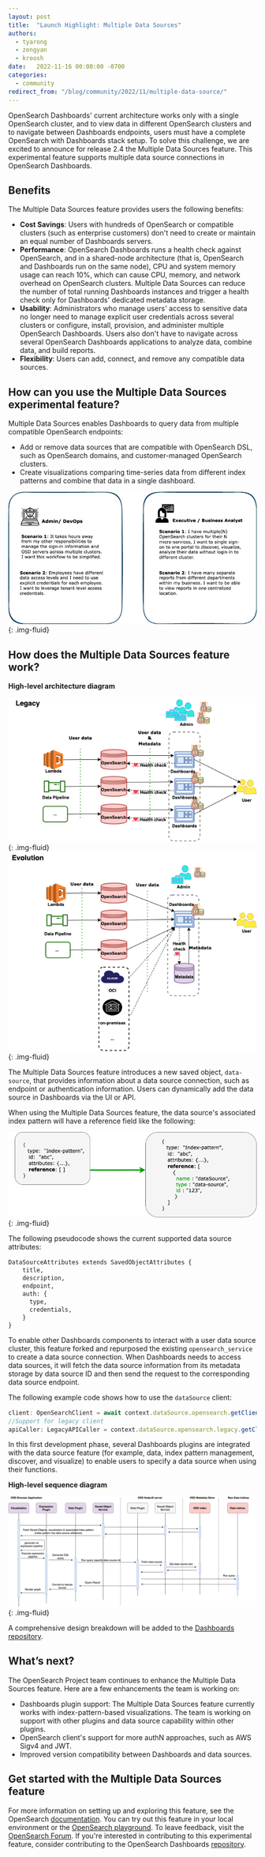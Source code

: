 ```yaml
---
layout: post
title:  "Launch Highlight: Multiple Data Sources"
authors:
  - tyarong
  - zengyan
  - kroosh
date:   2022-11-16 00:00:00 -0700
categories:
  - community
redirect_from: "/blog/community/2022/11/multiple-data-source/"
---
```


OpenSearch Dashboards' current architecture works only with a single OpenSearch cluster, and to view data in different OpenSearch clusters and to navigate between Dashboards endpoints, users must have a complete OpenSearch with Dashboards stack setup. To solve this challenge, we are excited to announce for release 2.4 the Multiple Data Sources feature. This experimental feature supports multiple data source connections in OpenSearch Dashboards.

## Benefits
The Multiple Data Sources feature provides users the following benefits:
* **Cost Savings**: Users with hundreds of OpenSearch or compatible clusters (such as enterprise customers) don't need to create or maintain an equal number of Dashboards servers.
* **Performance**: OpenSearch Dashboards runs a health check against OpenSearch, and in a shared-node architecture (that is, OpenSearch and Dashboards run on the same node), CPU and system memory usage can reach 10%, which can cause CPU, memory, and network overhead on OpenSearch clusters. Multiple Data Sources can reduce the number of total running Dashboards instances and trigger a health check only for Dashboards' dedicated metadata storage.
* **Usability**: Administrators who manage users' access to sensitive data no longer need to manage explicit user credentials across several clusters or configure, install, provision, and administer multiple OpenSearch Dashboards. Users also don't have to navigate across several OpenSearch Dashboards applications to analyze data, combine data, and build reports.
* **Flexibility**: Users can add, connect, and remove any compatible data sources.

## How can you use the Multiple Data Sources experimental feature?

Multiple Data Sources enables Dashboards to query data from multiple compatible OpenSearch endpoints:

* Add or remove data sources that are compatible with OpenSearch DSL, such as OpenSearch domains, and customer-managed OpenSearch clusters.
* Create visualizations comparing time-series data from different index patterns and combine that data in a single dashboard.

![Use case by persona](/assets/media/blog-images/2022-10-28-multiple-data-source/usecase-by-persona.png){: .img-fluid}


## How does the Multiple Data Sources feature work?


**High-level architecture diagram**

![Legacy architecture](/assets/media/blog-images/2022-10-28-multiple-data-source/legacy.png){: .img-fluid}
![Evolution architecture](/assets/media/blog-images/2022-10-28-multiple-data-source/evolution.png){: .img-fluid}

The Multiple Data Sources feature introduces a new saved object, `data-source`, that provides information about a data source connection, such as endpoint or authentication information. Users can dynamically add the data source in Dashboards via the UI or API.

When using the Multiple Data Sources feature, the data source's associated index pattern will have a reference field like the following:

![IndexPattern with dataSource](/assets/media/blog-images/2022-10-28-multiple-data-source/indexpattern-with-ds.png){: .img-fluid}

The following pseudocode shows the current supported data source attributes:

```
DataSourceAttributes extends SavedObjectAttributes {
    title,
    description,
    endpoint,
    auth: {
      type,
      credentials,
    }
}
```

To enable other Dashboards components to interact with a user data source cluster, this feature forked and repurposed the existing `opensearch_service` to create a data source connection. When Dashboards needs to access data sources, it will fetch the data source information from its metadata storage by data source ID and then send the request to the corresponding data source endpoint.

The following example code shows how to use the `dataSource` client:
```ts
client: OpenSearchClient = await context.dataSource.opensearch.getClient(dataSourceId);
//Support for legacy client
apiCaller: LegacyAPICaller = context.dataSource.opensearch.legacy.getClient(dataSourceId).callAPI;
```
In this first development phase, several Dashboards plugins are integrated with the data source feature (for example, data, index pattern management, discover, and visualize) to enable users to specify a data source when using their functions.

**High-level sequence diagram**

![High level sequence diagram](/assets/media/blog-images/2022-10-28-multiple-data-source/highlevel-sequence.png){: .img-fluid}

A comprehensive design breakdown will be added to the [Dashboards repository](https://github.com/opensearch-project/OpenSearch-Dashboards/tree/main/docs/multi-datasource).

## What’s next?

The OpenSearch Project team continues to enhance the Multiple Data Sources feature. Here are a few enhancements the team is working on:

* Dashboards plugin support: The Multiple Data Sources feature currently works with index-pattern-based visualizations. The team is working on support with other plugins and data source capability within other plugins.
* OpenSearch client's support for more authN approaches, such as AWS Sigv4 and JWT.
* Improved version compatibility between Dashboards and data sources.

## Get started with the Multiple Data Sources feature

For more information on setting up and exploring this feature, see the OpenSearch [documentation](https://opensearch.org/docs/latest/dashboards/discover/multi-data-sources/). You can try out this feature in your local environment or the [OpenSearch playground](https://playground.opensearch.org/app/home#/). To leave feedback, visit the [OpenSearch Forum](https://forum.opensearch.org/t/feedback-experimental-feature-connect-to-external-data-sources/11144). If you're interested in contributing to this experimental feature, consider contributing to the OpenSearch Dashboards [repository](https://github.com/opensearch-project/OpenSearch-Dashboards).
